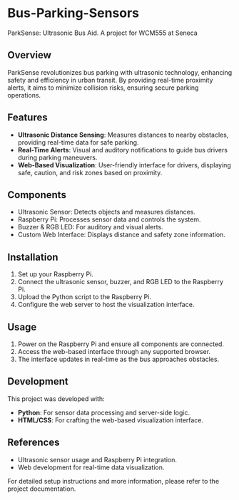 # Bus-Parking-Sensors
ParkSense: Ultrasonic Bus Aid. A project for WCM555 at Seneca

## Overview
ParkSense revolutionizes bus parking with ultrasonic technology, enhancing safety and efficiency in urban transit. By providing real-time proximity alerts, it aims to minimize collision risks, ensuring secure parking operations.

## Features
- **Ultrasonic Distance Sensing**: Measures distances to nearby obstacles, providing real-time data for safe parking.
- **Real-Time Alerts**: Visual and auditory notifications to guide bus drivers during parking maneuvers.
- **Web-Based Visualization**: User-friendly interface for drivers, displaying safe, caution, and risk zones based on proximity.

## Components
- Ultrasonic Sensor: Detects objects and measures distances.
- Raspberry Pi: Processes sensor data and controls the system.
- Buzzer & RGB LED: For auditory and visual alerts.
- Custom Web Interface: Displays distance and safety zone information.

## Installation
1. Set up your Raspberry Pi.
2. Connect the ultrasonic sensor, buzzer, and RGB LED to the Raspberry Pi.
3. Upload the Python script to the Raspberry Pi.
4. Configure the web server to host the visualization interface.

## Usage
1. Power on the Raspberry Pi and ensure all components are connected.
2. Access the web-based interface through any supported browser.
3. The interface updates in real-time as the bus approaches obstacles.

## Development
This project was developed with:
- **Python**: For sensor data processing and server-side logic.
- **HTML/CSS**: For crafting the web-based visualization interface.

## References
- Ultrasonic sensor usage and Raspberry Pi integration.
- Web development for real-time data visualization.

For detailed setup instructions and more information, please refer to the project documentation.
